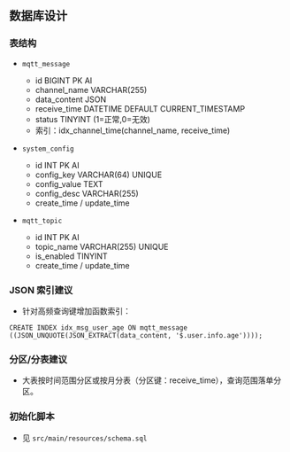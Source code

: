 ## 数据库设计

### 表结构
- `mqtt_message`
  - id BIGINT PK AI
  - channel_name VARCHAR(255)
  - data_content JSON
  - receive_time DATETIME DEFAULT CURRENT_TIMESTAMP
  - status TINYINT (1=正常,0=无效)
  - 索引：idx_channel_time(channel_name, receive_time)

- `system_config`
  - id INT PK AI
  - config_key VARCHAR(64) UNIQUE
  - config_value TEXT
  - config_desc VARCHAR(255)
  - create_time / update_time

- `mqtt_topic`
  - id INT PK AI
  - topic_name VARCHAR(255) UNIQUE
  - is_enabled TINYINT
  - create_time / update_time

### JSON 索引建议
- 针对高频查询键增加函数索引：
```
CREATE INDEX idx_msg_user_age ON mqtt_message ((JSON_UNQUOTE(JSON_EXTRACT(data_content, '$.user.info.age'))));
```

### 分区/分表建议
- 大表按时间范围分区或按月分表（分区键：receive_time），查询范围落单分区。

### 初始化脚本
- 见 `src/main/resources/schema.sql`
